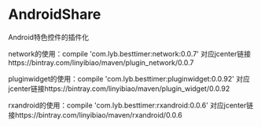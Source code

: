 # AndroidShare
Android特色控件的插件化

network的使用：compile 'com.lyb.besttimer:network:0.0.7'  对应jcenter链接https://bintray.com/linyibiao/maven/plugin_network/0.0.7

pluginwidget的使用：compile 'com.lyb.besttimer:pluginwidget:0.0.92'  对应jcenter链接https://bintray.com/linyibiao/maven/plugin_widget/0.0.92

rxandroid的使用：compile 'com.lyb.besttimer:rxandroid:0.0.6'  对应jcenter链接https://bintray.com/linyibiao/maven/rxandroid/0.0.6
